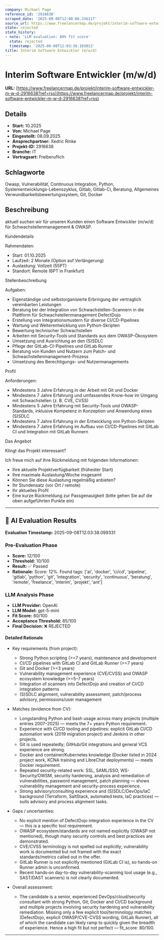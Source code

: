 ```yaml
---
company: Michael Page
reference_id: '2916638'
scraped_date: '2025-09-08T12:00:06.336117'
source_url: https://www.freelancermap.de/projekt/interim-software-entwickler-m-w-d-2916638?ref=rss
state: rejected
state_history:
- note: 'LLM evaluation: 80% fit score'
  state: rejected
  timestamp: '2025-09-08T12:03:38.103013'
title: Interim Software Entwickler (m/w/d)
---
```



# Interim Software Entwickler (m/w/d)
**URL:** [https://www.freelancermap.de/projekt/interim-software-entwickler-m-w-d-2916638?ref=rss](https://www.freelancermap.de/projekt/interim-software-entwickler-m-w-d-2916638?ref=rss)
## Details
- **Start:** 10.2025
- **Von:** Michael Page
- **Eingestellt:** 08.09.2025
- **Ansprechpartner:** Xedric Rinke
- **Projekt-ID:** 2916638
- **Branche:** IT
- **Vertragsart:** Freiberuflich

## Schlagworte
Owasp, Vulnerabilität, Continuous Integration, Python, Systementwicklungs-Lebenszyklus, Gitlab, Gitlab-Ci, Beratung, Allgemeines Verwundbarkeitsbewertungssystem, Git, Docker

## Beschreibung
aktuell suchen wir für unseren Kunden einen Software Entwickler (m/w/d) für Schwachstellenmanagement & OWASP.

Kundendetails

Rahmendaten:

- Start: 01.10.2025
- Laufzeit: 2 Monate (Option auf Verlängerung)
- Auslastung: Vollzeit (55PT)
- Standort: Remote (6PT in Frankfurt)

Stellenbeschreibung

Aufgaben:
- Eigenständige und selbstorganisierte Erbringung der vertraglich vereinbarten Leistungen
- Beratung bei der Integration von Schwachstellen-Scannern in die Plattform für Schwachstellenmanagement DefectDojo
- Erstellung von Integrationsmustern für diverse CI/CD-Pipelines
- Wartung und Weiterentwicklung von Python-Skripten
- Bewertung technischer Schwachstellen
- Arbeiten mit Security-Tools und Standards aus dem OWASP-Ökosystem
- Umsetzung und Ausrichtung an den (S)SDLC
- Pflege der GitLab-CI-Pipelines und GitLab Runner
- Beratung von Kunden und Nutzern zum Patch- und Schwachstellenmanagement-Prozess
- Umsetzung des Berechtigungs- und Nutzermanagements

Profil

Anforderungen:
- Mindestens 3 Jahre Erfahrung in der Arbeit mit Git und Docker
- Mindestens 7 Jahre Erfahrung und umfassendes Know-how im Umgang mit Schwachstellen (z. B. CVE, CVSS)
- Mindestens 5 Jahre Erfahrung mit Security-Tools und OWASP-Standards, inklusive Kompetenz in Konzeption und Anwendung eines (S)SDLC
- Mindestens 7 Jahre Erfahrung in der Entwicklung von Python-Skripten
- Mindestens 7 Jahre Erfahrung im Aufbau von CI/CD-Pipelines mit GitLab CI und Integration mit GitLab Runnern

Das Angebot

Klingt das Projekt interessant?

Ich freue mich auf Ihre Rückmeldung mit folgenden Informationen:
- Ihre aktuelle Projektverfügbarkeit (frühester Start)
- Ihre maximale Auslastung/Woche insgesamt
- Können Sie diese Auslastung regelmäßig anbieten?
- Ihr Stundensatz (vor Ort / remote)
- Ihr aktuelles Profil
- Eine kurze Rückmeldung zur Passgenauigkeit (bitte gehen Sie auf die oben aufgeführten Punkte ein)

---

## 🤖 AI Evaluation Results

**Evaluation Timestamp:** 2025-09-08T12:03:38.099331

### Pre-Evaluation Phase
- **Score:** 12/100
- **Threshold:** 10/100
- **Result:** ✅ Passed
- **Rationale:** Score: 12%. Found tags: ['ai', 'docker', 'ci/cd', 'pipeline', 'gitlab', 'python', 'git', 'integration', 'security', 'continuous', 'beratung', 'remote', 'freelance', 'interim', 'projekt', 'ant']

### LLM Analysis Phase
- **LLM Provider:** OpenAI
- **LLM Model:** gpt-5-mini
- **Fit Score:** 80/100
- **Acceptance Threshold:** 85/100
- **Final Decision:** ❌ REJECTED

#### Detailed Rationale
- Key requirements (from project):
  - Strong Python scripting (>=7 years), maintenance and development
  - CI/CD pipelines with GitLab CI and GitLab Runner (>=7 years)
  - Git and Docker (>=3 years)
  - Vulnerability management experience (CVE/CVSS) and OWASP ecosystem knowledge (>=5–7 years)
  - Integration of scanners into DefectDojo and creation of CI/CD integration patterns
  - (S)SDLC alignment, vulnerability assessment, patch/process advisory, permissions/user management

- Matches (evidence from CV):
  - Longstanding Python and bash usage across many projects (multiple entries 2007–2025) — meets the 7+ years Python requirement.
  - Experience with CI/CD tooling and pipelines: explicit GitLab CI/CD automation work (2019 migration project) and Jenkins in other projects.
  - Git is used repeatedly; GitHub/Git integrations and general VCS experience are strong.
  - Docker and container/Kubernetes knowledge (Docker listed in 2024 project work, KCNA training and LibreChat deployments) — meets Docker requirement.
  - Repeated security-related work: SSL, SAML/SSO, WS-Security/OWSM, security hardening, analysis and remediation of vulnerabilities, password management, patch planning — shows vulnerability management and security-process experience.
  - Strong advisory/consulting experience and (S)SDLC/DevOps/IaC background (Terraform, SaltStack, automated tests, IaC practices) — suits advisory and process alignment tasks.

- Gaps / uncertainties:
  - No explicit mention of DefectDojo integration experience in the CV — this is a specific tool requirement.
  - OWASP ecosystem/standards are not named explicitly (OWASP not mentioned), though many security controls and best practices are demonstrated.
  - CVE/CVSS terminology is not spelled out explicitly; vulnerability work is documented but not framed with the exact standards/metrics called out in the offer.
  - GitLab Runner is not explicitly mentioned (GitLab CI is), so hands-on Runner admin is unconfirmed.
  - Recent hands‑on day-to-day vulnerability-scanning tool usage (e.g., SAST/DAST scanners) is not clearly documented.

- Overall assessment:
  - The candidate is a senior, experienced DevOps/cloud/security consultant with strong Python, Git, Docker and CI/CD background and multiple projects involving security hardening and vulnerability remediation. Missing only a few explicit tool/terminology matches (DefectDojo, explicit OWASP/CVE-CVSS wording, GitLab Runner), all of which the candidate can likely ramp to quickly given the breadth of experience. Hence a high fit but not perfect — fit_score: 80/100.

---
